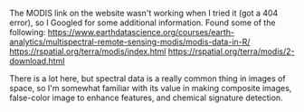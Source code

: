 The MODIS link on the website wasn't working when I tried it (got a 404 error), so I Googled for some additional information.  Found some of the following:
https://www.earthdatascience.org/courses/earth-analytics/multispectral-remote-sensing-modis/modis-data-in-R/
https://rspatial.org/terra/modis/index.html
https://rspatial.org/terra/modis/2-download.html

There is a lot here, but spectral data is a really common thing in images of space, so I'm somewhat familiar with its value in making composite images, false-color image to enhance features, and chemical signature detection.

